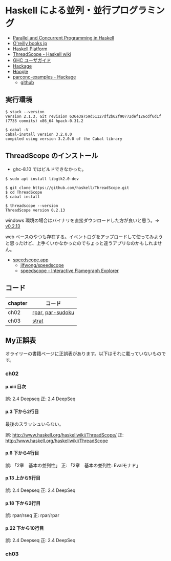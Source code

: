 # Haskell による並列・並行プログラミング

- [Parallel and Concurrent Programming in Haskell](https://simonmar.github.io/pages/pcph.html)
- [O'reilly books jp](https://www.oreilly.co.jp/books/9784873116891/)
- [Haskell Platform](https://www.haskell.org/platform/)
- [ThreadScope - Haskell wiki](https://wiki.haskell.org/ThreadScope)
- [GHC ユーザガイド](https://downloads.haskell.org/~ghc/latest/docs/html/users_guide/)
- [Hackage](https://hackage.haskell.org/)
- [Hoogle](https://hoogle.haskell.org/)
- [parconc-examples - Hackage](https://hackage.haskell.org/package/parconc-examples)
  - [github](https://github.com/simonmar/parconc-examples)

## 実行環境

```shell
$ stack --version
Version 2.1.3, Git revision 636e3a759d51127df2b62f90772def126cdf6d1f (7735 commits) x86_64 hpack-0.31.2

$ cabal -V
cabal-install version 3.2.0.0
compiled using version 3.2.0.0 of the Cabal library
```

## ThreadScope のインストール

- ghc-8.10 ではビルドできなかった。

```shell
$ sudo apt install libgtk2.0-dev

$ git clone https://github.com/haskell/ThreadScope.git
$ cd ThreadScope
$ cabal install

$ threadscope --version
ThreadScope version 0.2.13
```

windows 環境の場合はバイナリを直接ダウンロードした方が良いと思う。=> [v0.2.13](https://github.com/haskell/ThreadScope/releases/tag/v0.2.13)

web ベースのやつも存在する。イベントログをアップロードして使ってみようと思ったけど、上手くいかなかったのでちょっと違うアプリなのかもしれません。

- [speedscope.app](https://www.speedscope.app/)
  - [jlfwong/speedscope](https://github.com/jlfwong/speedscope)
  - [speedscope - Interactive Flamegraph Explorer](http://jamie-wong.com/post/speedscope/)

## コード

chapter | コード
--------|-------
ch02 | [rpar](/ch02/rpar), [par-sudoku](/ch02/par-sudoku)
ch03 | [strat](/ch03/strat)

## My正誤表

オライリーの書籍ページに正誤表があります。以下はそれに載っていないものです。

### ch02

#### p.xiii 目次

誤: 2.4 Deepseq
正: 2.4 DeepSeq

#### p.3 下から2行目

最後のスラッシュいらない。

誤: http://www.haskell.org/haskellwiki/ThreadScope/
正: http://www.haskell.org/haskellwiki/ThreadScope

#### p.6 下から4行目

誤: 「2章　基本の並列性」
正: 「2章　基本の並列性: Evalモナド」

#### p.13 上から5行目

誤: 2.4 Deepseq
正: 2.4 DeepSeq

#### p.18 下から2行目

誤: rpar/rseq
正: rpar/rpar

#### p.22 下から10行目

誤: 2.4 Deepseq
正: 2.4 DeepSeq

### ch03